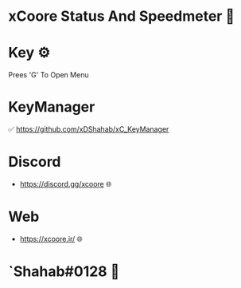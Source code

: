 # xCoore Status And Speedmeter 💙

# Key ⚙️

Prees 'G' To Open Menu

# KeyManager 

✅ https://github.com/xDShahab/xC_KeyManager

# Discord

- https://discord.gg/xcoore 🌐

# Web

- https://xcoore.ir/ 🌐

# `Shahab#0128 💙